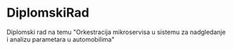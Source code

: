 # DiplomskiRad
Diplomski rad na temu "Orkestracija mikroservisa u sistemu za nadgledanje i analizu parametara u automobilima"
